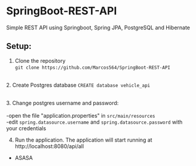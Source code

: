 # SpringBoot-REST-API
Simple REST API using Springboot, Spring JPA, PostgreSQL and Hibernate

## Setup:
1. Clone the repository <br>
   `git clone https://github.com/Marcos564/SpringBoot-REST-API`

<br> 2. Create Postgres database
   `CREATE database vehicle_api`

<br> 3. Change postgres username and password:
     <br><br>-open the file "application.properties" in `src/main/resources` <br>
     -edit `spring.datasource.username` and `spring.datasource.password` with your credentials

4. Run the application.
   The application will start running at http://localhost:8080/api/all 

* ASASA
